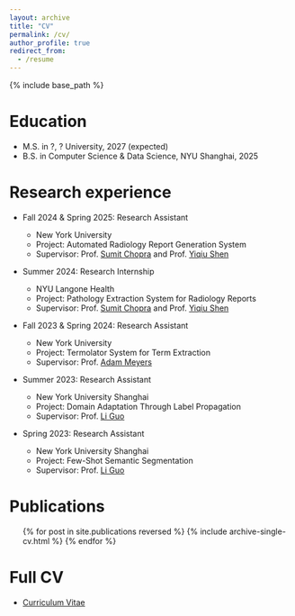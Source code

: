 ```yaml
---
layout: archive
title: "CV"
permalink: /cv/
author_profile: true
redirect_from:
  - /resume
---
```


{% include base_path %}

Education
======
* M.S. in ?, ? University, 2027 (expected)
* B.S. in Computer Science & Data Science, NYU Shanghai, 2025

Research experience
======
* Fall 2024 & Spring 2025: Research Assistant
  * New York University
  * Project: Automated Radiology Report Generation System
  * Supervisor: Prof. [Sumit Chopra](https://www.spchopra.net/) and Prof. [Yiqiu Shen](https://seyiqi.github.io/)

* Summer 2024: Research Internship
  * NYU Langone Health
  * Project: Pathology Extraction System for Radiology Reports
  * Supervisor: Prof. [Sumit Chopra](https://www.spchopra.net/) and Prof. [Yiqiu Shen](https://seyiqi.github.io/)

* Fall 2023 & Spring 2024: Research Assistant
  * New York University
  * Project: Termolator System for Term Extraction
  * Supervisor: Prof. [Adam Meyers](https://nlp.cs.nyu.edu/people/meyers.html)

* Summer 2023: Research Assistant
  * New York University Shanghai
  * Project: Domain Adaptation Through Label Propagation
  * Supervisor: Prof. [Li Guo](https://research.shanghai.nyu.edu/centers-and-institutes/datascience/people/li-guo)

* Spring 2023: Research Assistant
  * New York University Shanghai
  * Project: Few-Shot Semantic Segmentation
  * Supervisor: Prof. [Li Guo](https://research.shanghai.nyu.edu/centers-and-institutes/datascience/people/li-guo)

Publications
======
  <ul>{% for post in site.publications reversed %}
    {% include archive-single-cv.html %}
  {% endfor %}</ul>

Full CV
======
* [Curriculum Vitae](/files/CV.pdf)
